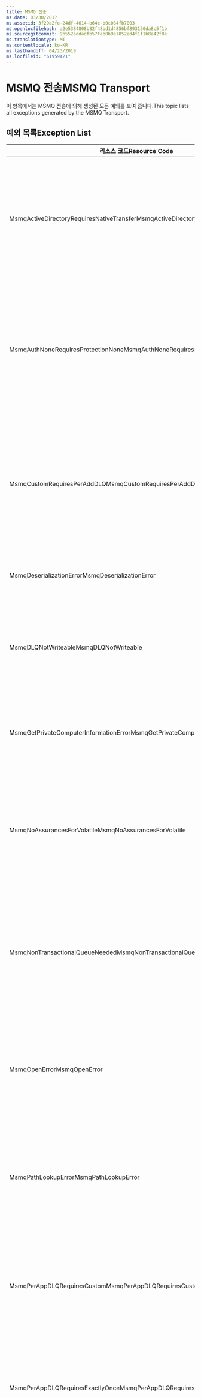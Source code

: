 ```yaml
---
title: MSMQ 전송
ms.date: 03/30/2017
ms.assetid: 3f29a2fe-24df-4614-b64c-b0c084fb7003
ms.openlocfilehash: a2e5384808b82f48bd1d4856bf893130da8c5f1b
ms.sourcegitcommit: 9b552addadfb57fab0b9e7852ed4f1f1b8a42f8e
ms.translationtype: MT
ms.contentlocale: ko-KR
ms.lasthandoff: 04/23/2019
ms.locfileid: "61959421"
---
```

# <a name="msmq-transport"></a><span data-ttu-id="9789b-102">MSMQ 전송</span><span class="sxs-lookup"><span data-stu-id="9789b-102">MSMQ Transport</span></span>
<span data-ttu-id="9789b-103">이 항목에서는 MSMQ 전송에 의해 생성된 모든 예외를 보여 줍니다.</span><span class="sxs-lookup"><span data-stu-id="9789b-103">This topic lists all exceptions generated by the MSMQ Transport.</span></span>  
  
## <a name="exception-list"></a><span data-ttu-id="9789b-104">예외 목록</span><span class="sxs-lookup"><span data-stu-id="9789b-104">Exception List</span></span>  
  
|<span data-ttu-id="9789b-105">리소스 코드</span><span class="sxs-lookup"><span data-stu-id="9789b-105">Resource Code</span></span>|<span data-ttu-id="9789b-106">리소스 문자열</span><span class="sxs-lookup"><span data-stu-id="9789b-106">Resource String</span></span>|  
|-------------------|---------------------|  
|<span data-ttu-id="9789b-107">MsmqActiveDirectoryRequiresNativeTransfer</span><span class="sxs-lookup"><span data-stu-id="9789b-107">MsmqActiveDirectoryRequiresNativeTransfer</span></span>|<span data-ttu-id="9789b-108">메시지에 대한 바인딩을 확인하지 못했습니다.</span><span class="sxs-lookup"><span data-stu-id="9789b-108">The binding validation for the message failed.</span></span> <span data-ttu-id="9789b-109">클라이언트가 메시지를 보낼 수 없습니다.</span><span class="sxs-lookup"><span data-stu-id="9789b-109">The client cannot send messages.</span></span> <span data-ttu-id="9789b-110">바인딩 속성의 충돌로 인해 이 오류가 발생했습니다.</span><span class="sxs-lookup"><span data-stu-id="9789b-110">A conflict in the binding properties caused this failure.</span></span> <span data-ttu-id="9789b-111">UseActiveDirectory가 true로 설정되고 QueueTransferProtocol이 Native로 설정됩니다.</span><span class="sxs-lookup"><span data-stu-id="9789b-111">The UseActiveDirectory is set to true and QueueTransferProtocol is set to Native.</span></span> <span data-ttu-id="9789b-112">충돌을 해결하려면 이러한 속성 중 하나를 수정하십시오.</span><span class="sxs-lookup"><span data-stu-id="9789b-112">To resolve the conflict, correct one of the properties.</span></span>|  
|<span data-ttu-id="9789b-113">MsmqAuthNoneRequiresProtectionNone</span><span class="sxs-lookup"><span data-stu-id="9789b-113">MsmqAuthNoneRequiresProtectionNone</span></span>|<span data-ttu-id="9789b-114">서비스에 대한 바인딩 유효성 검사에 실패했습니다.</span><span class="sxs-lookup"><span data-stu-id="9789b-114">The binding validation for the service failed.</span></span> <span data-ttu-id="9789b-115">서비스 엔드포인트 또는 클라이언트를 시작할 수 없습니다.</span><span class="sxs-lookup"><span data-stu-id="9789b-115">The service endpoint or the client cannot be started.</span></span> <span data-ttu-id="9789b-116">바인딩 속성의 충돌로 인해 이 오류가 발생했습니다.</span><span class="sxs-lookup"><span data-stu-id="9789b-116">A conflict in the binding properties caused this failure.</span></span> <span data-ttu-id="9789b-117">MsmqAuthenticationMode가 None으로 설정되고 MsmqProtectionLevel이 None으로 설정되지 않습니다.</span><span class="sxs-lookup"><span data-stu-id="9789b-117">The MsmqAuthenticationMode is set to None and MsmqProtectionLevel is not set to None.</span></span> <span data-ttu-id="9789b-118">충돌을 해결하려면 이러한 속성 중 하나를 수정하십시오.</span><span class="sxs-lookup"><span data-stu-id="9789b-118">To resolve to conflict, correct one of the properties.</span></span>|  
|<span data-ttu-id="9789b-119">MsmqCustomRequiresPerAddDLQ</span><span class="sxs-lookup"><span data-stu-id="9789b-119">MsmqCustomRequiresPerAddDLQ</span></span>|<span data-ttu-id="9789b-120">메시지에 대한 바인딩을 확인하지 못했습니다.</span><span class="sxs-lookup"><span data-stu-id="9789b-120">The binding validation for the message failed.</span></span> <span data-ttu-id="9789b-121">클라이언트가 메시지를 보낼 수 없습니다.</span><span class="sxs-lookup"><span data-stu-id="9789b-121">The client cannot send the message.</span></span> <span data-ttu-id="9789b-122">DeadLetterQueue가 Custom으로 설정되었으나 CustomDeadLetterQueue가 지정되지 않았습니다.</span><span class="sxs-lookup"><span data-stu-id="9789b-122">The DeadLetterQueue is set to Custom, but the CustomDeadLetterQueue is not specified.</span></span> <span data-ttu-id="9789b-123">CustomDeadLetterQueue 속성에서 각 응용 프로그램에 대해 배달 못 한 편지 큐의 URI를 지정합니다.</span><span class="sxs-lookup"><span data-stu-id="9789b-123">Specify the URI of the dead letter queue for each application in the CustomDeadLetterQueue property.</span></span>|  
|<span data-ttu-id="9789b-124">MsmqDeserializationError</span><span class="sxs-lookup"><span data-stu-id="9789b-124">MsmqDeserializationError</span></span>|<span data-ttu-id="9789b-125">XML 메시지를 deserialize하는 동안 오류가 발생했습니다.</span><span class="sxs-lookup"><span data-stu-id="9789b-125">An error was encountered while deserializing the XML message.</span></span> <span data-ttu-id="9789b-126">메시지를 받을 수 없으며 삭제됩니다.</span><span class="sxs-lookup"><span data-stu-id="9789b-126">The message cannot be received and is dropped.</span></span>|  
|<span data-ttu-id="9789b-127">MsmqDLQNotWriteable</span><span class="sxs-lookup"><span data-stu-id="9789b-127">MsmqDLQNotWriteable</span></span>|<span data-ttu-id="9789b-128">클라이언트에 대한 바인딩을 확인하지 못했습니다.</span><span class="sxs-lookup"><span data-stu-id="9789b-128">The binding validation for the client failed.</span></span> <span data-ttu-id="9789b-129">클라이언트가 메시지를 보낼 수 없습니다.</span><span class="sxs-lookup"><span data-stu-id="9789b-129">The client cannot send a message.</span></span> <span data-ttu-id="9789b-130">지정된 배달 못 한 편지 큐가 없거나 쓸 수 없습니다.</span><span class="sxs-lookup"><span data-stu-id="9789b-130">The specified dead-letter queue does not exist or cannot be written.</span></span> <span data-ttu-id="9789b-131">쓰기 위한 적절한 권한이 있는 큐가 있는지 확인합니다.</span><span class="sxs-lookup"><span data-stu-id="9789b-131">Ensure the queue exists with the proper authorization to write to it.</span></span>|  
|<span data-ttu-id="9789b-132">MsmqGetPrivateComputerInformationError</span><span class="sxs-lookup"><span data-stu-id="9789b-132">MsmqGetPrivateComputerInformationError</span></span>|<span data-ttu-id="9789b-133">지정된 오류로 인해 버전을 검사하지 못했습니다.</span><span class="sxs-lookup"><span data-stu-id="9789b-133">The version check failed with the specified error.</span></span> <span data-ttu-id="9789b-134">MSMQ의 버전을 검색할 수 없습니다. 대기 중인 채널의 모든 작업이 실패합니다.</span><span class="sxs-lookup"><span data-stu-id="9789b-134">The version of MSMQ cannot be detected All operations that are on the queued channel will fail.</span></span> <span data-ttu-id="9789b-135">MSMQ가 설치되었으며 사용할 수 있는지 확인하십시오.</span><span class="sxs-lookup"><span data-stu-id="9789b-135">Ensure that MSMQ is installed and is available.</span></span>|  
|<span data-ttu-id="9789b-136">MsmqNoAssurancesForVolatile</span><span class="sxs-lookup"><span data-stu-id="9789b-136">MsmqNoAssurancesForVolatile</span></span>|<span data-ttu-id="9789b-137">서비스에 대한 바인딩 유효성 검사에 실패했습니다.</span><span class="sxs-lookup"><span data-stu-id="9789b-137">The binding validation for the service failed.</span></span> <span data-ttu-id="9789b-138">서비스 엔드포인트 또는 클라이언트를 시작할 수 없습니다.</span><span class="sxs-lookup"><span data-stu-id="9789b-138">The service endpoint or the client cannot be started.</span></span> <span data-ttu-id="9789b-139">ExactlyOnce 속성이 true로 설정되고 Durable 속성이 false로 설정됩니다.</span><span class="sxs-lookup"><span data-stu-id="9789b-139">The ExactlyOnce property is set to true and the Durable property is set to false.</span></span> <span data-ttu-id="9789b-140">이 값은 지원되지 않습니다.</span><span class="sxs-lookup"><span data-stu-id="9789b-140">This is not supported.</span></span> <span data-ttu-id="9789b-141">충돌을 해결하려면 이러한 속성 중 하나를 수정하십시오.</span><span class="sxs-lookup"><span data-stu-id="9789b-141">To resolve the conflict, correct one of these properties.</span></span>|  
|<span data-ttu-id="9789b-142">MsmqNonTransactionalQueueNeeded</span><span class="sxs-lookup"><span data-stu-id="9789b-142">MsmqNonTransactionalQueueNeeded</span></span>|<span data-ttu-id="9789b-143">바인딩 및 MSMQ 큐 구성 사이에 불일치가 감지되었습니다.</span><span class="sxs-lookup"><span data-stu-id="9789b-143">A mismatch between the binding and MSMQ queue configuration was detected.</span></span> <span data-ttu-id="9789b-144">서비스 엔드포인트를 시작할 수 없습니다.</span><span class="sxs-lookup"><span data-stu-id="9789b-144">The service endpoint cannot be started.</span></span> <span data-ttu-id="9789b-145">ExactlyOnce 속성이 false로 설정되었고 메시지를 읽을 큐가 트랜잭션 큐입니다.</span><span class="sxs-lookup"><span data-stu-id="9789b-145">The ExactlyOnce property is set to false and the queue to read messages from is a transactional queue.</span></span> <span data-ttu-id="9789b-146">ExactlyOnce 속성을 true로 설정하여 오류를 수정하거나 비트랜잭션 바인딩을 만드십시오.</span><span class="sxs-lookup"><span data-stu-id="9789b-146">Correct the error by setting the ExactlyOnce property to true or create a non-transactional binding.</span></span>|  
|<span data-ttu-id="9789b-147">MsmqOpenError</span><span class="sxs-lookup"><span data-stu-id="9789b-147">MsmqOpenError</span></span>|<span data-ttu-id="9789b-148">지정된 큐를 여는 동안 오류가 발생했습니다.</span><span class="sxs-lookup"><span data-stu-id="9789b-148">An error occurred while opening the specified queue.</span></span> <span data-ttu-id="9789b-149">큐에서 메시지를 보내거나 받을 수 없습니다.</span><span class="sxs-lookup"><span data-stu-id="9789b-149">The message cannot be sent or received from the queue.</span></span> <span data-ttu-id="9789b-150">MSMQ가 설치되었으며 실행 중인지 확인하십시오.</span><span class="sxs-lookup"><span data-stu-id="9789b-150">Ensure that MSMQ is installed and running.</span></span> <span data-ttu-id="9789b-151">또한 필수 액세스 모드 및 권한을 사용하여 큐를 열 수 있는지 확인하십시오.</span><span class="sxs-lookup"><span data-stu-id="9789b-151">Also ensure that the queue is available to open with the required access mode and authorization.</span></span>|  
|<span data-ttu-id="9789b-152">MsmqPathLookupError</span><span class="sxs-lookup"><span data-stu-id="9789b-152">MsmqPathLookupError</span></span>|<span data-ttu-id="9789b-153">지정된 큐 경로 이름을 형식 이름으로 변환할 때 오류가 발생했습니다.</span><span class="sxs-lookup"><span data-stu-id="9789b-153">An error occurred when converting the specified queue path name to the format name.</span></span> <span data-ttu-id="9789b-154">대기 중인 채널의 모든 작업이 실패했습니다.</span><span class="sxs-lookup"><span data-stu-id="9789b-154">All operations on the queued channel failed.</span></span> <span data-ttu-id="9789b-155">큐 주소가 올바른지 확인하십시오.</span><span class="sxs-lookup"><span data-stu-id="9789b-155">Ensure that the queue address is valid.</span></span> <span data-ttu-id="9789b-156">Active Directory 통합을 사용하도록 설정하여 MSMQ를 설치해야 하고 MSMQ에 액세스할 수 있어야 합니다.</span><span class="sxs-lookup"><span data-stu-id="9789b-156">MSMQ must be installed with Active Directory integration enabled and access to it is available.</span></span>|  
|<span data-ttu-id="9789b-157">MsmqPerAppDLQRequiresCustom</span><span class="sxs-lookup"><span data-stu-id="9789b-157">MsmqPerAppDLQRequiresCustom</span></span>|<span data-ttu-id="9789b-158">클라이언트에 대한 바인딩 유효성 검사에 실패했습니다.</span><span class="sxs-lookup"><span data-stu-id="9789b-158">The binding validation on the client failed.</span></span> <span data-ttu-id="9789b-159">클라이언트가 메시지를 보낼 수 없습니다.</span><span class="sxs-lookup"><span data-stu-id="9789b-159">The client cannot send messages.</span></span> <span data-ttu-id="9789b-160">CustomDeadLetterQueue 속성이 설정되었으나 DeadLetterQueue 속성이 Custom으로 설정되지 않았습니다.</span><span class="sxs-lookup"><span data-stu-id="9789b-160">The CustomDeadLetterQueue property is set, but the DeadLetterQueue property is not set to Custom.</span></span> <span data-ttu-id="9789b-161">DeadLetterQueue 속성을 Custom으로 설정합니다.</span><span class="sxs-lookup"><span data-stu-id="9789b-161">Set the DeadLetterQueue property to Custom.</span></span>|  
|<span data-ttu-id="9789b-162">MsmqPerAppDLQRequiresExactlyOnce</span><span class="sxs-lookup"><span data-stu-id="9789b-162">MsmqPerAppDLQRequiresExactlyOnce</span></span>|<span data-ttu-id="9789b-163">클라이언트에 대한 바인딩을 확인하지 못했습니다.</span><span class="sxs-lookup"><span data-stu-id="9789b-163">The binding validation for the client failed.</span></span> <span data-ttu-id="9789b-164">클라이언트가 메시지를 보낼 수 없습니다.</span><span class="sxs-lookup"><span data-stu-id="9789b-164">The client cannot send messages.</span></span> <span data-ttu-id="9789b-165">바인딩 속성의 충돌로 인해 이 오류가 발생했습니다.</span><span class="sxs-lookup"><span data-stu-id="9789b-165">A conflict in the binding properties is causing the failure.</span></span> <span data-ttu-id="9789b-166">사용자 지정 배달 못 한 편지 큐를 사용하려면 ExactlyOnce를 true로 설정하여 충돌을 해결해야 합니다.</span><span class="sxs-lookup"><span data-stu-id="9789b-166">To use the custom dead-letter queue, ExactlyOnce must be set to true to resolve to conflict.</span></span>|  
|<span data-ttu-id="9789b-167">MsmqPerAppDLQRequiresMsmq4</span><span class="sxs-lookup"><span data-stu-id="9789b-167">MsmqPerAppDLQRequiresMsmq4</span></span>|<span data-ttu-id="9789b-168">바인딩 및 MSMQ 구성 사이에 불일치가 감지되었습니다.</span><span class="sxs-lookup"><span data-stu-id="9789b-168">A mismatch between the binding and MSMQ configuration was detected.</span></span> <span data-ttu-id="9789b-169">클라이언트가 메시지를 보낼 수 없습니다.</span><span class="sxs-lookup"><span data-stu-id="9789b-169">The client cannot send messages.</span></span> <span data-ttu-id="9789b-170">사용자 지정 배달 못 한 편지 큐를 사용하려면 MSMQ 버전 4.0 이상이 있어야 합니다.</span><span class="sxs-lookup"><span data-stu-id="9789b-170">To use the custom dead-letter queue, you must have MSMQ version 4.0 or higher.</span></span> <span data-ttu-id="9789b-171">MSMQ 버전 4.0 이상이 없을 경우 DeadLetterQueue 속성을 System 또는 None으로 설정하십시오.</span><span class="sxs-lookup"><span data-stu-id="9789b-171">If you do not have MSMQ version 4.0 or higher set the DeadLetterQueue property to System or None.</span></span>|  
|<span data-ttu-id="9789b-172">MsmqReceiveError</span><span class="sxs-lookup"><span data-stu-id="9789b-172">MsmqReceiveError</span></span>|<span data-ttu-id="9789b-173">큐에서 메시지를 수신하는 동안 오류가 발생했습니다.</span><span class="sxs-lookup"><span data-stu-id="9789b-173">An error occurred while receiving a message from the queue.</span></span> <span data-ttu-id="9789b-174">MSMQ가 설치되었으며 실행 중인지 확인하십시오.</span><span class="sxs-lookup"><span data-stu-id="9789b-174">Ensure that MSMQ is installed and running.</span></span> <span data-ttu-id="9789b-175">수신할 큐를 사용할 수 있는지 확인하십시오.</span><span class="sxs-lookup"><span data-stu-id="9789b-175">Make sure the queue is available to receive from.</span></span>|  
|<span data-ttu-id="9789b-176">MsmqSameTransactionExpected</span><span class="sxs-lookup"><span data-stu-id="9789b-176">MsmqSameTransactionExpected</span></span>|<span data-ttu-id="9789b-177">이 세션에 대해 트랜잭션 오류가 발생했습니다.</span><span class="sxs-lookup"><span data-stu-id="9789b-177">A transaction error occurred for this session.</span></span> <span data-ttu-id="9789b-178">세션 채널에 오류가 발생했습니다.</span><span class="sxs-lookup"><span data-stu-id="9789b-178">The session channel is faulted.</span></span> <span data-ttu-id="9789b-179">세션의 메시지를 보내거나 받을 수 없습니다.</span><span class="sxs-lookup"><span data-stu-id="9789b-179">Messages in the session cannot be sent or received.</span></span> <span data-ttu-id="9789b-180">대기 중인 세션을 둘 이상의 트랜잭션과 연결할 수 없습니다.</span><span class="sxs-lookup"><span data-stu-id="9789b-180">A queued session cannot be associated with more than one transaction.</span></span> <span data-ttu-id="9789b-181">세션의 모든 메시지를 단일 트랜잭션을 사용하여 보내거나 받을 수 있는지 확인하십시오.</span><span class="sxs-lookup"><span data-stu-id="9789b-181">Ensure that all messages in the session are sent or received using a single transaction.</span></span>|  
|<span data-ttu-id="9789b-182">MsmqSendError</span><span class="sxs-lookup"><span data-stu-id="9789b-182">MsmqSendError</span></span>|<span data-ttu-id="9789b-183">지정된 큐에 보내는 동안 오류가 발생했습니다.</span><span class="sxs-lookup"><span data-stu-id="9789b-183">An error occurred while sending to the specified queue.</span></span> <span data-ttu-id="9789b-184">MSMQ가 설치되었으며 실행 중인지 확인하십시오.</span><span class="sxs-lookup"><span data-stu-id="9789b-184">Ensure that MSMQ is installed and running.</span></span> <span data-ttu-id="9789b-185">로컬 큐로 보내는 중이면 필수 액세스 모드 및 권한과 함께 큐가 존재하는지 확인하십시오.</span><span class="sxs-lookup"><span data-stu-id="9789b-185">If you are sending to a local queue, ensure the queue exists with the required access mode and authorization.</span></span>|  
|<span data-ttu-id="9789b-186">MsmqTimeSpanTooLarge</span><span class="sxs-lookup"><span data-stu-id="9789b-186">MsmqTimeSpanTooLarge</span></span>|<span data-ttu-id="9789b-187">메시지 TTL(Time To Live)이 너무 큽니다.</span><span class="sxs-lookup"><span data-stu-id="9789b-187">The message time to live is too large.</span></span> <span data-ttu-id="9789b-188">메시지를 보낼 수 없습니다.</span><span class="sxs-lookup"><span data-stu-id="9789b-188">The message cannot be sent.</span></span> <span data-ttu-id="9789b-189">메시지 TTL(Time To Live)은 Int32 최대값을 초과할 수 없습니다.</span><span class="sxs-lookup"><span data-stu-id="9789b-189">The message Time To Live (TTL) cannot exceed the Int32 maximum value.</span></span>|  
|<span data-ttu-id="9789b-190">MsmqTokenProviderNeededForCertificates</span><span class="sxs-lookup"><span data-stu-id="9789b-190">MsmqTokenProviderNeededForCertificates</span></span>|<span data-ttu-id="9789b-191">X509SecurityTokenProvider를 찾을 수 없습니다.</span><span class="sxs-lookup"><span data-stu-id="9789b-191">An X509SecurityTokenProvider cannot be found.</span></span> <span data-ttu-id="9789b-192">메시지를 보낼 수 없습니다.</span><span class="sxs-lookup"><span data-stu-id="9789b-192">The message cannot be sent.</span></span> <span data-ttu-id="9789b-193">인증서 인증 모드에는 X.509 토큰 공급자가 필요합니다.</span><span class="sxs-lookup"><span data-stu-id="9789b-193">The certificate authentication mode requires an X.509 token provider.</span></span> <span data-ttu-id="9789b-194">설치된 인증서에 보안 토큰 공급자를 사용할 수 있는지 확인합니다.</span><span class="sxs-lookup"><span data-stu-id="9789b-194">Make sure a security token provider is available for the installed certificate.</span></span>|  
|<span data-ttu-id="9789b-195">MsmqTransactedDLQExpected</span><span class="sxs-lookup"><span data-stu-id="9789b-195">MsmqTransactedDLQExpected</span></span>|<span data-ttu-id="9789b-196">바인딩 및 MSMQ 구성 사이에 불일치가 발생했습니다.</span><span class="sxs-lookup"><span data-stu-id="9789b-196">A mismatch occurred between the binding and the MSMQ configuration.</span></span> <span data-ttu-id="9789b-197">메시지를 보낼 수 없습니다.</span><span class="sxs-lookup"><span data-stu-id="9789b-197">Messages cannot be sent.</span></span> <span data-ttu-id="9789b-198">바인딩에서 지정된 사용자 지정 배달 못 한 편지 큐가 트랜잭션 큐이어야 합니다.</span><span class="sxs-lookup"><span data-stu-id="9789b-198">The custom dead-letter queue specified in the binding must be a transaction queue.</span></span> <span data-ttu-id="9789b-199">사용자 지정 배달 못 한 편지 큐 주소가 올바르고 큐가 트랜잭션 큐인지 확인하십시오.</span><span class="sxs-lookup"><span data-stu-id="9789b-199">Ensure that the custom dead-letter queue address is correct and the queue is a transactional queue.</span></span>|  
|<span data-ttu-id="9789b-200">MsmqTransactionalQueueNeeded</span><span class="sxs-lookup"><span data-stu-id="9789b-200">MsmqTransactionalQueueNeeded</span></span>|<span data-ttu-id="9789b-201">바인딩 및 MSMQ 큐 구성 사이에 불일치가 발생했습니다.</span><span class="sxs-lookup"><span data-stu-id="9789b-201">A mismatch between the binding and the MSMQ queue configuration occurred.</span></span> <span data-ttu-id="9789b-202">서비스 엔드포인트를 시작할 수 없습니다.</span><span class="sxs-lookup"><span data-stu-id="9789b-202">The service endpoint cannot be started.</span></span> <span data-ttu-id="9789b-203">ExactlyOnce 속성이 true로 설정되었고 메시지를 읽을 큐가 트랜잭션 큐가 아닙니다.</span><span class="sxs-lookup"><span data-stu-id="9789b-203">The ExactlyOnce property is set to true and the queue to read messages from is not a transactional queue.</span></span> <span data-ttu-id="9789b-204">오류를 수정하려면 ExactlyOnce 속성을 false로 설정하거나 이 바인딩에 대한 트랜잭션 큐를 만드십시오.</span><span class="sxs-lookup"><span data-stu-id="9789b-204">To correct to the error, set the ExactlyOnce property to false or create a transactional queue for this binding.</span></span>|  
|<span data-ttu-id="9789b-205">MsmqTransactionCurrentRequired</span><span class="sxs-lookup"><span data-stu-id="9789b-205">MsmqTransactionCurrentRequired</span></span>|<span data-ttu-id="9789b-206">세션에서 메시지를 보내기 위해 사용할 수 있는 트랜잭션이 없습니다.</span><span class="sxs-lookup"><span data-stu-id="9789b-206">No transaction is available to send messages in the session.</span></span> <span data-ttu-id="9789b-207">대기 중인 세션에서 메시지를 보내려면 트랜잭션이 필요합니다.</span><span class="sxs-lookup"><span data-stu-id="9789b-207">To send a message in a queued session requires a transaction.</span></span> <span data-ttu-id="9789b-208">세션에서 메시지를 보내기 위해 트랜잭션 범위가 지정되었는지 확인하십시오.</span><span class="sxs-lookup"><span data-stu-id="9789b-208">Ensure that a transaction scope is specified to send the message in the session.</span></span>|  
|<span data-ttu-id="9789b-209">MsmqTransactionRequired</span><span class="sxs-lookup"><span data-stu-id="9789b-209">MsmqTransactionRequired</span></span>|<span data-ttu-id="9789b-210">트랜잭션이 필요하지만 사용할 수 없습니다.</span><span class="sxs-lookup"><span data-stu-id="9789b-210">A transaction is required but is not available.</span></span> <span data-ttu-id="9789b-211">메시지를 보내거나 받을 수 없습니다.</span><span class="sxs-lookup"><span data-stu-id="9789b-211">Messages cannot be sent or received.</span></span> <span data-ttu-id="9789b-212">메시지를 보내거나 받기 위해 트랜잭션 범위가 지정되었는지 확인하십시오.</span><span class="sxs-lookup"><span data-stu-id="9789b-212">Ensure that the transaction scope is specified to send or receive messages.</span></span>|  
|<span data-ttu-id="9789b-213">MsmqUnsupportedSerializationFormat</span><span class="sxs-lookup"><span data-stu-id="9789b-213">MsmqUnsupportedSerializationFormat</span></span>|<span data-ttu-id="9789b-214">deserialization 오류가 발생했습니다.</span><span class="sxs-lookup"><span data-stu-id="9789b-214">A deserialization error occurred.</span></span> <span data-ttu-id="9789b-215">메시지를 받을 수 없으며 삭제됩니다.</span><span class="sxs-lookup"><span data-stu-id="9789b-215">The message cannot be received and is dropped.</span></span> <span data-ttu-id="9789b-216">지정한 serialization 형식이 지원되지 않습니다.</span><span class="sxs-lookup"><span data-stu-id="9789b-216">The specified serialization format is not supported.</span></span>|  
|<span data-ttu-id="9789b-217">MsmqWrongPrivateQueueSyntax</span><span class="sxs-lookup"><span data-stu-id="9789b-217">MsmqWrongPrivateQueueSyntax</span></span>|<span data-ttu-id="9789b-218">URL이 잘못되었습니다.</span><span class="sxs-lookup"><span data-stu-id="9789b-218">The URL is invalid.</span></span> <span data-ttu-id="9789b-219">큐의 URL에는 '$' 문자가 포함될 수 없습니다.</span><span class="sxs-lookup"><span data-stu-id="9789b-219">The URL for the queue cannot contain the '$' character.</span></span> <span data-ttu-id="9789b-220">net.msmq://machine/private/queueName의 구문을 사용하여 개인 큐의 주소를 지정하십시오.</span><span class="sxs-lookup"><span data-stu-id="9789b-220">Use the syntax in net.msmq://machine/private/queueName to address a private queue.</span></span>|
